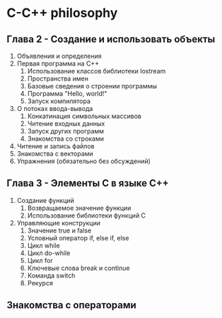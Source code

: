 # C-C++ philosophy

## Глава 2 - Создание и использовать объекты

1. Объявления и определения
2. Первая программа на С++
    1. Использование классов библиотеки Iostream
    2. Пространства имен
    3. Базовые сведения о строении программы
    4. Программа "Hello, world!"
    5. Запуск компилятора
3. О потоках ввода-вывода
    1. Конкатинация символьных массивов
    2. Читение входных данных
    3. Запуск других программ
    4. Знакомства со строками
4. Читение и запись файлов
5. Знакомства с векторами
6. Упражнения (обязательно без обсуждений)

## Глава 3 - Элементы С в языке С++
1. Создание функций
    1. Возвращаемое значение функции
    2. Использование библиотеки функций С
2. Управляющие конструкции
    1. Значение true и false
    2. Условный оператор if, else if, else
    3. Цикл while
    4. Цикл do-while
    5. Цикл for
    6. Ключевые слова break и continue
    7. Команда switch
    8. Рекурся
## Знакомства с операторами
